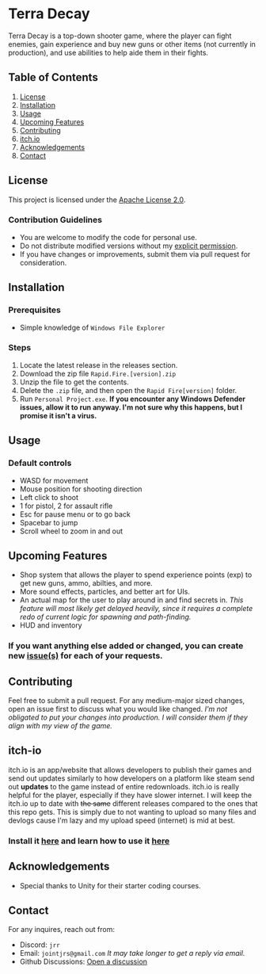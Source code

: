 # Terra Decay

Terra Decay is a top-down shooter game, where the player can fight enemies, gain experience and buy new guns or other items (not currently in production), and use abilities to help aide them in their fights. 

## Table of Contents
1. [License](#license)
2. [Installation](#installation)
3. [Usage](#usage)
4. [Upcoming Features](#upcoming-features)
5. [Contributing](#contributing)
6. [itch.io](#itch-io)
7. [Acknowledgements](#acknowledgements)
8. [Contact](#contact)

## License
This project is licensed under the [Apache License 2.0](https://opensource.org/licenses/Apache-2.0).
### Contribution Guidelines
- You are welcome to modify the code for personal use.
- Do not distribute modified versions without my [explicit permission](#contact).
- If you have changes or improvements, submit them via pull request for consideration.

## Installation
### Prerequisites
- Simple knowledge of `Windows File Explorer`
### Steps
1. Locate the latest release in the releases section.
2. Download the zip file `Rapid.Fire.[version].zip`
3. Unzip the file to get the contents.
4. Delete the `.zip` file, and then open the `Rapid Fire[version]` folder.
5. Run `Personal Project.exe`.
**If you encounter any Windows Defender issues, allow it to run anyway. I'm not sure why this happens, but I promise it isn't a virus.**

## Usage
### Default controls
- WASD for movement
- Mouse position for shooting direction
- Left click to shoot
- 1 for pistol, 2 for assault rifle
- Esc for pause menu or to go back
- Spacebar to jump
- Scroll wheel to zoom in and out

## Upcoming Features
- Shop system that allows the player to spend experience points (exp) to get new guns, ammo, abilties, and more.
- More sound effects, particles, and better art for UIs.
- An actual map for the user to play around in and find secrets in. _This feature will most likely get delayed heavily, since it requires a complete redo of current logic for spawning and path-finding._
- HUD and inventory<br>
### If you want anything else added or changed, you can create new [issue(s)](https://github.com/ChristianGrinch/Rapid-Fire/issues) for each of your requests.

## Contributing
Feel free to submit a pull request. For any medium-major sized changes, open an issue first to discuss what you would like changed.  _I'm not obligated to put your changes into production. I will consider them if they align with my view of the game._

## itch-io
itch.io is an app/website that allows developers to publish their games and send out updates similarly to how developers on a platform like steam send out **updates** to the game instead of entire redownloads. itch.io is really helpful for the player, especially if they have slower internet. I will keep the itch.io up to date with ~~the same~~ different releases compared to the ones that this repo gets. This is simply due to not wanting to upload so many files and devlogs cause I'm lazy and my upload speed (internet) is mid at best. <br>
### Install it [here](https://itch.io/app) and learn how to use it [here](https://itch.io/docs/itch/using/downloading.html)

## Acknowledgements
- Special thanks to Unity for their starter coding courses.

## Contact
For any inquires, reach out from: 
- Discord: `jrr`
- Email: `jointjrs@gmail.com` _It may take longer to get a reply via email._
- Github Discussions: [Open a discussion](https://github.com/ChristianGrinch/Rapid-Fire/discussions)

